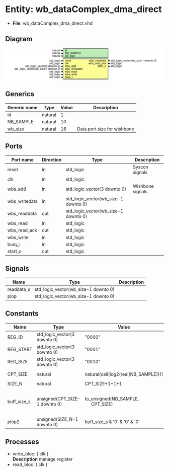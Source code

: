 # Entity: wb_dataComplex_dma_direct

- **File**: wb_dataComplex_dma_direct.vhd
## Diagram

![Diagram](wb_dataComplex_dma_direct.svg "Diagram")
## Generics

| Generic name | Type    | Value | Description                  |
| ------------ | ------- | ----- | ---------------------------- |
| id           | natural | 1     |                              |
| NB_SAMPLE    | natural | 10    |                              |
| wb_size      | natural | 16    |  Data port size for wishbone |
## Ports

| Port name     | Direction | Type                                 | Description      |
| ------------- | --------- | ------------------------------------ | ---------------- |
| reset         | in        | std_logic                            | Syscon signals   |
| clk           | in        | std_logic                            |                  |
| wbs_add       | in        | std_logic_vector(3 downto 0)         | Wishbone signals |
| wbs_writedata | in        | std_logic_vector(wb_size-1 downto 0) |                  |
| wbs_readdata  | out       | std_logic_vector(wb_size-1 downto 0) |                  |
| wbs_read      | in        | std_logic                            |                  |
| wbs_read_ack  | out       | std_logic                            |                  |
| wbs_write     | in        | std_logic                            |                  |
| busy_i        | in        | std_logic                            |                  |
| start_o       | out       | std_logic                            |                  |
## Signals

| Name       | Type                                 | Description |
| ---------- | ------------------------------------ | ----------- |
| readdata_s | std_logic_vector(wb_size-1 downto 0) |             |
| plop       | std_logic_vector(wb_size-1 downto 0) |             |
## Constants

| Name        | Type                          | Value                                                                 | Description                                                                                    |
| ----------- | ----------------------------- | --------------------------------------------------------------------- | ---------------------------------------------------------------------------------------------- |
| REG_ID      | std_logic_vector(3 downto 0)  |  "0000"                                                               |                                                                                                |
| REG_START   | std_logic_vector(3 downto 0)  |  "0001"                                                               |                                                                                                |
| REG_SIZE    | std_logic_vector(3 downto 0)  |  "0010"                                                               |                                                                                                |
| CPT_SIZE    | natural                       |  natural(ceil(log2(real(NB_SAMPLE))))                                 |  byte size  x2: complex, x2: two input, x2: 16bits                                             |
| SIZE_N      | natural                       |  CPT_SIZE+1+1+1                                                       |                                                                                                |
| buff_size_s | unsigned(CPT_SIZE-1 downto 0) |  to_unsigned(NB_SAMPLE,<br><span style="padding-left:20px"> CPT_SIZE) | constant buff_size_s : unsigned(SIZE_N-1 downto 0) := to_unsigned(NB_SAMPLE, CPT_SIZE)*2*2*2;  |
| plop2       | unsigned(SIZE_N-1 downto 0)   |  buff_size_s & '0' & '0' & '0'                                        |                                                                                                |
## Processes
- write_bloc: ( clk )
</br>**Description**
 manage register 
- read_bloc: ( clk )

